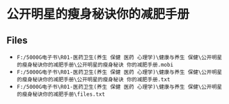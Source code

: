 # 公开明星的瘦身秘诀你的减肥手册

## Files

- `F:/5000G电子书\R01-医药卫生(养生 保健 医药 心理学)\健康与养生 保健\公开明星的瘦身秘诀你的减肥手册\公开明星的瘦身秘诀 你的减肥手册.mobi`
- `F:/5000G电子书\R01-医药卫生(养生 保健 医药 心理学)\健康与养生 保健\公开明星的瘦身秘诀你的减肥手册\公开明星的瘦身秘诀 你的减肥手册.txt`
- `F:/5000G电子书\R01-医药卫生(养生 保健 医药 心理学)\健康与养生 保健\公开明星的瘦身秘诀你的减肥手册\files.txt`
